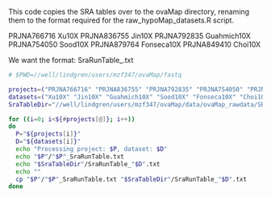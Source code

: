 This code copies the SRA tables over to the ovaMap directory, renaming them to the format required for the raw_hypoMap_datasets.R script.

PRJNA766716	Xu10X
PRJNA836755	Jin10X
PRJNA792835	Guahmich10X
PRJNA754050	Sood10X
PRJNA879764	Fonseca10X
PRJNA849410	Choi10X

We want the format: SraRunTable_<dataset>.txt

```bash
# $PWD=//well/lindgren/users/mzf347/ovaMap/fastq

projects=("PRJNA766716" "PRJNA836755" "PRJNA792835" "PRJNA754050" "PRJNA879764" "PRJNA849410")
datasets=("Xu10X" "Jin10X" "Guahmich10X" "Sood10X" "Fonseca10X" "Choi10X")
SraTableDir="//well/lindgren/users/mzf347/ovaMap/data/ovaMap_rawdata/SRAtables"

for ((i=0; i<${#projects[@]}; i++))
do
  P="${projects[i]}"
  D="${datasets[i]}"
  echo "Processing project: $P, dataset: $D"
  echo "$P"/"$P"_SraRunTable.txt
  echo "$SraTableDir"/SraRunTable_"$D".txt
  echo ""
  cp "$P"/"$P"_SraRunTable.txt "$SraTableDir"/SraRunTable_"$D".txt
done
```
